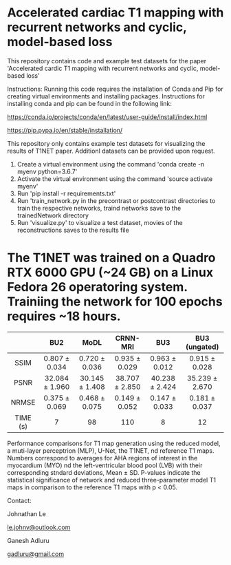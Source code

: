 # Accelerated cardiac T1 mapping with recurrent networks and cyclic, model-based loss

This repository contains code and example test datasets for the paper 'Accelerated cardic T1 mapping with recurrent networks and cyclic, model-based loss'

Instructions:
Running this code requires the installation of Conda and Pip for creating virtual environments and installing packages. Instructions for installing conda and pip can be found in the following link:

https://conda.io/projects/conda/en/latest/user-guide/install/index.html

https://pip.pypa.io/en/stable/installation/

This repository only contains example test datasets for visualizing the results of T1NET paper. Additionl  datasets can be provided upon request.

1. Create a virtual environment using the command 'conda create -n myenv python=3.6.7'
2. Activate the virtual environment using the command 'source activate myenv'
3. Run 'pip install -r requirements.txt'
4. Run 'train_network.py in the precontrast or postcontrast directories to train the respective networks, traind networks save to the trainedNetwork directory
5. Run 'visualize.py' to visualize a test dataset, movies of the reconstructions saves to the results file

The T1NET was trained on a Quadro RTX 6000 GPU (~24 GB) on a Linux Fedora 26 operatoring system. Trainiing the network for 100 epochs requires ~18 hours.
=======



|           |        BU2          |        MoDL         |     CRNN-MRI        |        BU3          |    BU3 (ungated)    |
|:---------:|:-----------:|:-----------:|:------------:|:-----------:|:-----------:|
|   SSIM    |   0.807 ± 0.034     |   0.720 ± 0.036     |   0.935 ± 0.029     |   0.963 ± 0.012     |   0.915 ± 0.028     |
|   PSNR    |   32.084 ± 1.960    |   30.145 ± 1.408    |   38.707 ± 2.850    |   40.238 ± 2.424    |   35.239 ± 2.670    |
|   NRMSE   |   0.375 ± 0.069     |   0.468 ± 0.075     |   0.149 ± 0.052     |   0.147 ± 0.033     |   0.181 ± 0.037     |
|   TIME (s)|         7           |         98          |        110          |         8           |         12          |

Performance comparisons for T1 map generation using the reduced model, a muti-layer perceptrion (MLP), U-Net, the T1NET, nd reference T1 maps. Numbers correspond to averages for AHA regions of interest in the myocardium (MYO) nd the left-ventricular blood pool (LVB) with their corresponding stndard deviations, Mean ± SD. P-values indicate the statistical significance of network and reduced three-parameter model T1 maps in comparison to the reference T1 maps with p < 0.05.

Contact: 

Johnathan Le

le.johnv@outlook.com

Ganesh Adluru

gadluru@gmail.com
